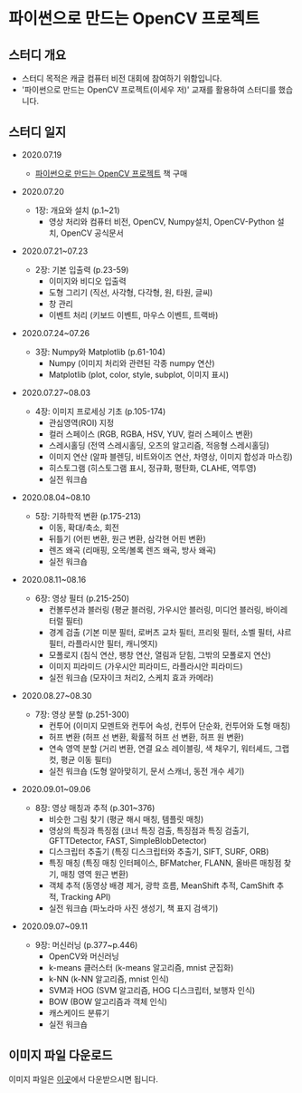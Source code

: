 파이썬으로 만드는 OpenCV 프로젝트
==========================

## 스터디 개요

- 스터디 목적은 캐글 컴퓨터 비전 대회에 참여하기 위함입니다.
- '파이썬으로 만드는 OpenCV 프로젝트(이세우 저)' 교재를 활용하여 스터디를 했습니다.

## 스터디 일지

- 2020.07.19

  - [파이썬으로 만드는 OpenCV 프로젝트](http://www.yes24.com/Product/Goods/71534451?OzSrank=1) 책 구매
- 2020.07.20
  - 1장: 개요와 설치 (p.1~21)
    - 영상 처리와 컴퓨터 비전, OpenCV, Numpy설치, OpenCV-Python 설치, OpenCV 공식문서
- 2020.07.21~07.23
  - 2장: 기본 입출력 (p.23-59)
    - 이미지와 비디오 입출력
    - 도형 그리기 (직선, 사각형, 다각형, 원, 타원, 글씨)
    - 창 관리
    - 이벤트 처리 (키보드 이벤트, 마우스 이벤트, 트랙바)
- 2020.07.24~07.26
  - 3장: Numpy와 Matplotlib (p.61-104)
    - Numpy (이미지 처리와 관련된 각종 numpy 연산)
    - Matplotlib (plot, color, style, subplot, 이미지 표시)
- 2020.07.27~08.03
  - 4장: 이미지 프로세싱 기초 (p.105-174)
    - 관심영역(ROI) 지정
    - 컬러 스페이스 (RGB, RGBA, HSV, YUV, 컬러 스페이스 변환)
    - 스레시홀딩 (전역 스레시홀딩, 오츠의 알고리즘, 적응형 스레시홀딩)
    - 이미지 연산 (알파 블렌딩, 비트와이즈 연산, 차영상, 이미지 합성과 마스킹)
    - 히스토그램 (히스토그램 표시, 정규화, 평탄화, CLAHE, 역투영)
    - 실전 워크숍
- 2020.08.04~08.10
  - 5장: 기하학적 변환 (p.175-213)
    - 이동, 확대/축소, 회전
    - 뒤틀기 (어핀 변환, 원근 변환, 삼각현 어핀 변환)
    - 렌즈 왜곡 (리매핑, 오목/볼록 렌즈 왜곡, 방사 왜곡)
    - 실전 워크숍
- 2020.08.11~08.16
  - 6장: 영상 필터 (p.215-250)
    - 컨볼루션과 블러링 (평균 블러링, 가우시안 블러링, 미디언 블러링, 바이레터럴 필터)
    - 경계 검출 (기본 미분 필터, 로버츠 교차 필터, 프리윗 필터, 소벨 필터, 샤르 필터, 라플라시안 필터, 캐니엣지)
    - 모폴로지 (침식 연산, 팽창 연산, 열림과 닫힘, 그밖의 모폴로지 연산)
    - 이미지 피라미드 (가우시안 피라미드, 라플라시안 피라미드)
    - 실전 워크숍 (모자이크 처리2, 스케치 효과 카메라)
- 2020.08.27~08.30
  - 7장: 영상 분할 (p.251-300)
    - 컨투어 (이미지 모멘트와 컨투어 속성, 컨투어 단순화, 컨투어와 도형 매칭)
    - 허프 변환 (허프 선 변환, 확률적 허프 선 변환, 허프 원 변환)
    - 연속 영역 분할 (거리 변환, 연결 요소 레이블링, 색 채우기, 워터셰드, 그랩컷, 평균 이동 필터)
    - 실전 워크숍 (도형 알아맞히기, 문서 스캐너, 동전 개수 세기)
- 2020.09.01~09.06
  - 8장: 영상 매칭과 추적 (p.301~376)
    - 비슷한 그림 찾기 (평균 해시 매칭, 템플릿 매칭)
    - 영상의 특징과 특징점 (코너 특징 검출, 특징점과 특징 검출기, GFTTDetector, FAST, SimpleBlobDetector)
    - 디스크립터 추출기 (특징 디스크립터와 추출기, SIFT, SURF, ORB)
    - 특징 매칭 (특징 매칭 인터페이스, BFMatcher, FLANN, 올바른 매칭점 찾기, 매칭 영역 원근 변환)
    - 객체 추적 (동영상 배경 제거, 광학 흐름, MeanShift 추적, CamShift 추적, Tracking API)
    - 실전 워크숍 (파노라마 사진 생성기, 책 표지 검색기)
- 2020.09.07~09.11
  - 9장: 머신러닝 (p.377~p.446)
    - OpenCV와 머신러닝
    - k-means 클러스터 (k-means 알고리즘, mnist 군집화)
    - k-NN (k-NN 알고리즘, mnist 인식)
    - SVM과 HOG (SVM 알고리즘, HOG 디스크립터, 보행자 인식)
    - BOW (BOW 알고리즘과 객체 인식)
    - 캐스케이드 분류기
    - 실전 워크숍

## 이미지 파일 다운로드

이미지 파일은 [이곳](https://github.com/dltpdn/insightbook.opencv_project_python)에서 다운받으시면 됩니다.